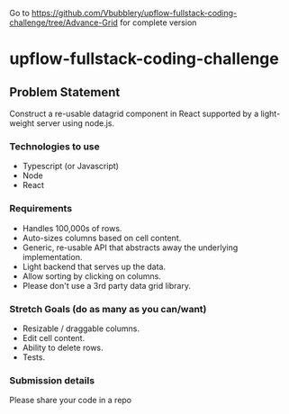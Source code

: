 
Go to https://github.com/Vbubblery/upflow-fullstack-coding-challenge/tree/Advance-Grid for complete version

# upflow-fullstack-coding-challenge

## Problem Statement
Construct a re-usable datagrid component in React supported by a light-weight server using node.js.

### Technologies to use
- Typescript (or Javascript)
- Node
- React

### Requirements

- Handles 100,000s of rows.
- Auto-sizes columns based on cell content.
- Generic, re-usable API that abstracts away the underlying implementation.
- Light backend that serves up the data.
- Allow sorting by clicking on columns.
- Please don't use a 3rd party data grid library.

### Stretch Goals (do as many as you can/want)
- Resizable / draggable columns.
- Edit cell content.
- Ability to delete rows.
- Tests.

### Submission details
Please share your code in a repo
